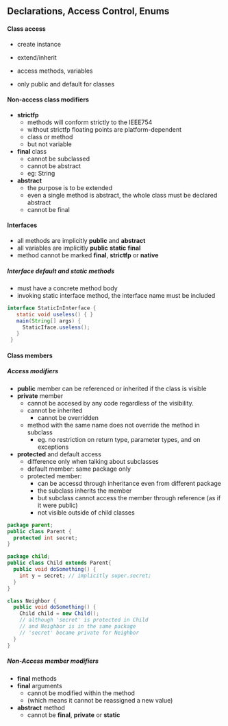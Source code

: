 ## Declarations, Access Control, Enums

#### Class access
* create instance
* extend/inherit
* access methods, variables

* only public and default for classes
#### Non-access class modifiers
* **strictfp**
  * methods will conform strictly to the IEEE754
  * without strictfp floating points are platform-dependent
  * class or method
  * but not variable
* **final** class
  * cannot be subclassed
  * cannot be abstract
  * eg: String
* **abstract**
  * the purpose is to be extended
  * even a single method is abstract, the whole class must be declared abstract
  * cannot be final

#### Interfaces
* all methods are implicitly **public** and **abstract**
* all variables are implicitly **public** **static** **final**
* method cannot be marked **final**, **strictfp** or **native**

##### Interface **default** and **static** methods
* must have a concrete method body
* invoking static interface method, the interface name must be included
```java
interface StaticInInterface {
   static void useless() { }
   main(String[] args) {
     StaticIface.useless();
   }
 }
```

#### Class members
##### Access modifiers
* **public** member can be referenced or inherited if the class is visible
* **private** member
  * cannot be accesed by any code regardless of the visibility.
  * cannot be inherited
    * cannot be overridden
  * method with the same name does not override the method in subclass
    * eg. no restriction on return type, parameter types, and on exceptions
* **protected** and default access
  * difference only when talking about subclasses
  * default member: same package only
  * protected member:
    * can be accessd through inheritance even from different package
    * the subclass inherits the member
    * but subclass cannot access the member through reference (as if it were public)
    * not visible outside of child classes
```java
package parent;
public class Parent {
  protected int secret;
}
```
```java
package child;
public class Child extends Parent{ 
  public void doSomething() {
    int y = secret; // implicitly super.secret;
  } 
}

class Neighbor {
  public void doSomething() {
    Child child = new Child();
    // although 'secret' is protected in Child
    // and Neighbor is in the same package
    // 'secret' became private for Neighbor 
  }
}
```

##### Non-Access member modifiers
* **final** methods
* **final** arguments
  * cannot be modified within the method
  * (which means it cannot be reassigned a new value)
* **abstract** method
  * cannot be **final**, **private** or **static**
  